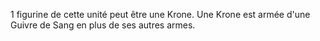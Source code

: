 1 figurine de cette unité peut être une Krone. Une Krone est armée d'une Guivre de Sang en plus de ses autres armes. 